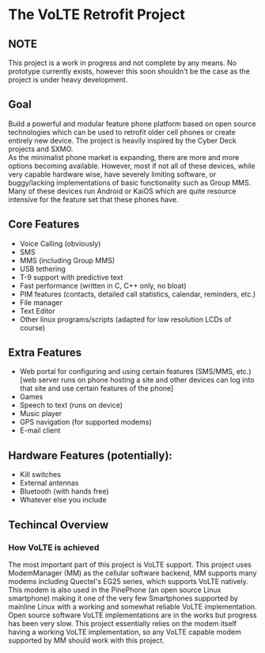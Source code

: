 # The VoLTE Retrofit Project

## NOTE
This project is a work in progress and not complete by any means. No prototype currently exists, however this soon shouldn't be the case as the project is under heavy development.

## Goal
Build a powerful and modular feature phone platform based on open source technologies which can be used to retrofit older cell phones or create entirely new device. The project is heavily inspired by the Cyber Deck projects and SXMO.<br>
As the minimalist phone market is expanding, there are more and more options becoming available. However, most if not all of these devices, while very capable hardware wise, have severely limiting software, or buggy/lacking implementations of basic functionality such as Group MMS. Many of these devices run Android or KaiOS which are quite resource intensive for the feature set that these phones have. 



## Core Features
- Voice Calling (obviously) <br>
- SMS<br>
- MMS (including Group MMS)<br>
- USB tethering<br>
- T-9 support with predictive text<br>
- Fast performance (written in C, C++ only, no bloat)<br>
- PIM features (contacts, detailed call statistics, calendar, reminders, etc.)<br>
- File manager<br>
- Text Editor<br>
- Other linux programs/scripts (adapted for low resolution LCDs of course)<br>

## Extra Features
- Web portal for configuring and using certain features (SMS/MMS, etc.) [web server runs on phone hosting a site and other devices can log into that site and use certain features of the phone]<br>
- Games<br>
- Speech to text (runs on device)<br>
- Music player<br>
- GPS navigation (for supported modems)<br>
- E-mail client<br>


## Hardware Features (potentially):
- Kill switches<br>
- External antennas<br> 
- Bluetooth (with hands free)<br>
- Whatever else you include<br>


## Techincal Overview

### How VoLTE is achieved
The most important part of this project is VoLTE support. This project uses ModemManager (MM) as the cellular software backend, MM supports many modems including Quectel's EG25 series, which supports VoLTE natively. This modem is also used in the PinePhone (an open source Linux smartphone) making it one of the very few Smartphones supported by mainline Linux with a working and somewhat reliable VoLTE implementation. Open source software VoLTE implementations are in the works but progress has been very slow. This project essentially relies on the modem itself having a working VoLTE implementation, so any VoLTE capable modem supported by MM should work with this project.




